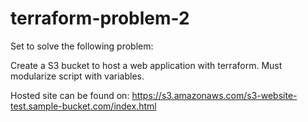 # terraform-problem-2

Set to solve the following problem:

Create a S3 bucket to host a web application with terraform.
Must modularize script with variables.

Hosted site can be found on:
https://s3.amazonaws.com/s3-website-test.sample-bucket.com/index.html
